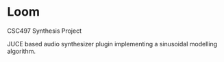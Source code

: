 # Loom
CSC497 Synthesis Project

JUCE based audio synthesizer plugin implementing a sinusoidal modelling algorithm.

